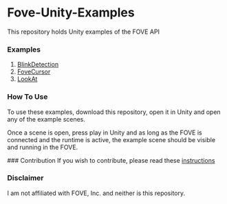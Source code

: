 # Fove-Unity-Examples
This repository holds Unity examples of the FOVE API

### Examples
1. [BlinkDetection](/Assets/Examples/BlinkDetection)
2. [FoveCursor](/Assets/Examples/FoveCursor)
3. [LookAt](/Assets/Examples/LookAt)

### How To Use
To use these examples, download this repository, open it in Unity and open any of the example scenes.

Once a scene is open, press play in Unity and as long as the FOVE is connected and the runtime is active, the example scene should be visible and running in the FOVE.

### Contribution
If you wish to contribute, please read these [instructions](./CONTRIBUTING.md)

### Disclaimer
I am not affiliated with FOVE, Inc. and neither is this repository.
